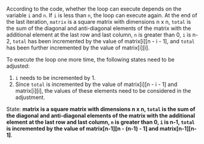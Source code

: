According to the code, whether the loop can execute depends on the variable `i` and `n`. If `i` is less than `n`, the loop can execute again. At the end of the last iteration, `matrix` is a square matrix with dimensions n x n, `total` is the sum of the diagonal and anti-diagonal elements of the matrix with the additional element at the last row and last column, `n` is greater than 0, `i` is n-2, `total` has been incremented by the value of matrix[i][n - i - 1], and `total` has been further incremented by the value of matrix[i][i]. 

To execute the loop one more time, the following states need to be adjusted:
1. `i` needs to be incremented by 1.
2. Since `total` is incremented by the value of matrix[i][n - i - 1] and matrix[i][i], the values of these elements need to be considered in the adjustment.

State: **matrix is a square matrix with dimensions n x n, `total` is the sum of the diagonal and anti-diagonal elements of the matrix with the additional element at the last row and last column, `n` is greater than 0, `i` is n-1, `total` is incremented by the value of matrix[n-1][n - (n-1) - 1] and matrix[n-1][n-1]**.
